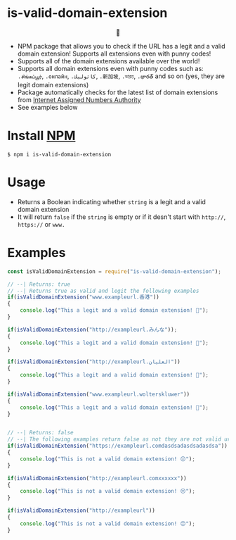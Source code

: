 # is-valid-domain-extension

<p align="center">🍩</p>

 * NPM package that allows you to check if the URL has a legit and a valid domain extension! Supports all extensions even with punny codes!
 * Supports all of the domain extensions available over the world!
 * Supports all domain extensions even with punny codes such as: `.சிங்கப்பூர்`, `.онлайн`, `.كاثوليك`, `.新加坡`, `.ভারত`, `.భారత్` and so on (yes, they are legit domain extensions) 
 * Package automatically checks for the latest list of domain extensions from [Internet Assigned Numbers Authority](https://www.iana.org/)
 * See examples below
 
# Install [NPM](https://www.npmjs.com/package/is-valid-domain-extension)
 
 `$ npm i is-valid-domain-extension`
 
 # Usage 

- Returns a Boolean indicating whether `string` is a legit and a valid domain extension
- It will return `false` if the `string` is empty or if it desn't start with `http://`, `https://` or `www.`

# Examples

``` javascript
const isValidDomainExtension = require("is-valid-domain-extension");

// --| Returns: true
// --| Returns true as valid and legit the following examples
if(isValidDomainExtension("www.exampleurl.香港"))
{
    console.log("This a legit and a valid domain extension! 🍩");
}

if(isValidDomainExtension("http://exampleurl.みんな"));
{
    console.log("This a legit and a valid domain extension! 🍩");
}

if(isValidDomainExtension("http://exampleurl.العليان"))
{
    console.log("This a legit and a valid domain extension! 🍩");
}

if(isValidDomainExtension("www.exampleurl.wolterskluwer"))
{
    console.log("This a legit and a valid domain extension! 🍩");
}


// --| Returns: false
// --| The following examples return false as not they are not valid url's or domain extensions 
if(isValidDomainExtension("https://exampleurl.comdasdsadasdsadasdsa"))
{
    console.log("This is not a valid domain extension! 😔");
}

if(isValidDomainExtension("http://exampleurl.comxxxxxx"))
{
    console.log("This is not a valid domain extension! 😔");
}

if(isValidDomainExtension("http://exampleurl"))
{
    console.log("This is not a valid domain extension! 😔");
}
```
